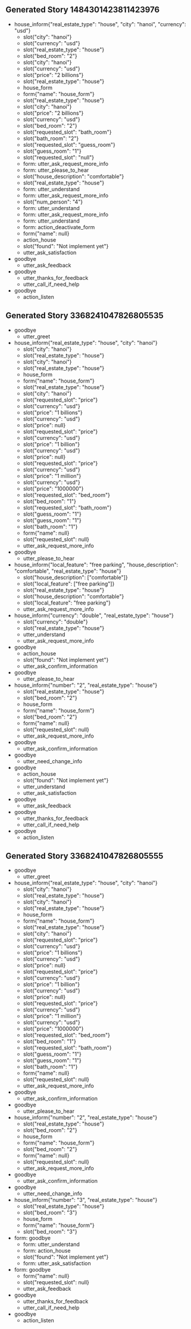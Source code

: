 ## Generated Story 1484301423811423976
* house_inform{"real_estate_type": "house", "city": "hanoi", "currency": "usd"}
    - slot{"city": "hanoi"}
    - slot{"currency": "usd"}
    - slot{"real_estate_type": "house"}
    - slot{"bed_room": "2"}
    - slot{"city": "hanoi"}
    - slot{"currency": "usd"}
    - slot{"price": "2 billions"}
    - slot{"real_estate_type": "house"}
    - house_form   <!-- predicted: action_default_fallback -->
    - form{"name": "house_form"}
    - slot{"real_estate_type": "house"}
    - slot{"city": "hanoi"}
    - slot{"price": "2 billions"}
    - slot{"currency": "usd"}
    - slot{"bed_room": "2"}
    - slot{"requested_slot": "bath_room"}
    - slot{"bath_room": "2"}
    - slot{"requested_slot": "guess_room"}
    - slot{"guess_room": "1"}
    - slot{"requested_slot": "null"}
    - form: utter_ask_request_more_info   <!-- predicted: action_listen -->
    - form: utter_please_to_hear   <!-- predicted: action_listen -->
    - slot{"house_description": "comfortable"}
    - slot{"real_estate_type": "house"}
    - form: utter_understand   <!-- predicted: action_listen -->
    - form: utter_ask_request_more_info   <!-- predicted: action_listen -->
    - slot{"num_person": "4"}
    - form: utter_understand   <!-- predicted: action_listen -->
    - form: utter_ask_request_more_info   <!-- predicted: action_listen -->
    - form: utter_understand   <!-- predicted: action_listen -->
    - form: action_deactivate_form   <!-- predicted: action_listen -->
    - form{"name": null}
    - action_house   <!-- predicted: action_listen -->
    - slot{"found": "Not implement yet"}
    - utter_ask_satisfaction   <!-- predicted: action_listen -->
* goodbye
    - utter_ask_feedback   <!-- predicted: action_default_fallback -->
* goodbye
    - utter_thanks_for_feedback   <!-- predicted: action_default_fallback -->
    - utter_call_if_need_help   <!-- predicted: action_listen -->
* goodbye
    - action_listen   <!-- predicted: action_default_fallback -->


## Generated Story 3368241047826805535
* goodbye
    - utter_greet   <!-- predicted: action_default_fallback -->
* house_inform{"real_estate_type": "house", "city": "hanoi"}
    - slot{"city": "hanoi"}
    - slot{"real_estate_type": "house"}
    - slot{"city": "hanoi"}
    - slot{"real_estate_type": "house"}
    - house_form   <!-- predicted: action_default_fallback -->
    - form{"name": "house_form"}
    - slot{"real_estate_type": "house"}
    - slot{"city": "hanoi"}
    - slot{"requested_slot": "price"}
    - slot{"currency": "usd"}
    - slot{"price": "1 billions"}
    - slot{"currency": "usd"}
    - slot{"price": null}
    - slot{"requested_slot": "price"}
    - slot{"currency": "usd"}
    - slot{"price": "1 billion"}
    - slot{"currency": "usd"}
    - slot{"price": null}
    - slot{"requested_slot": "price"}
    - slot{"currency": "usd"}
    - slot{"price": "1 million"}
    - slot{"currency": "usd"}
    - slot{"price": "1000000"}
    - slot{"requested_slot": "bed_room"}
    - slot{"bed_room": "1"}
    - slot{"requested_slot": "bath_room"}
    - slot{"guess_room": "1"}
    - slot{"guess_room": "1"}
    - slot{"bath_room": "1"}
    - form{"name": null}
    - slot{"requested_slot": null}
    - utter_ask_request_more_info   <!-- predicted: action_listen -->
* goodbye
    - utter_please_to_hear   <!-- predicted: action_default_fallback -->
* house_inform{"local_feature": "free parking", "house_description": "comfortable", "real_estate_type": "house"}
    - slot{"house_description": ["comfortable"]}
    - slot{"local_feature": ["free parking"]}
    - slot{"real_estate_type": "house"}
    - slot{"house_description": "comfortable"}
    - slot{"local_feature": "free parking"}
    - utter_ask_request_more_info   <!-- predicted: action_default_fallback -->
* house_inform{"currency": "double", "real_estate_type": "house"}
    - slot{"currency": "double"}
    - slot{"real_estate_type": "house"}
    - utter_understand   <!-- predicted: action_default_fallback -->
    - utter_ask_request_more_info   <!-- predicted: action_listen -->
* goodbye
    - action_house   <!-- predicted: action_default_fallback -->
    - slot{"found": "Not implement yet"}
    - utter_ask_confirm_information   <!-- predicted: action_listen -->
* goodbye
    - utter_please_to_hear   <!-- predicted: action_default_fallback -->
* house_inform{"number": "2", "real_estate_type": "house"}
    - slot{"real_estate_type": "house"}
    - slot{"bed_room": "2"}
    - house_form   <!-- predicted: action_default_fallback -->
    - form{"name": "house_form"}
    - slot{"bed_room": "2"}
    - form{"name": null}
    - slot{"requested_slot": null}
    - utter_ask_request_more_info   <!-- predicted: action_listen -->
* goodbye
    - utter_ask_confirm_information   <!-- predicted: action_default_fallback -->
* goodbye
    - utter_need_change_info   <!-- predicted: action_default_fallback -->
* goodbye
    - action_house   <!-- predicted: action_default_fallback -->
    - slot{"found": "Not implement yet"}
    - utter_understand   <!-- predicted: action_listen -->
    - utter_ask_satisfaction   <!-- predicted: action_listen -->
* goodbye
    - utter_ask_feedback   <!-- predicted: action_default_fallback -->
* goodbye
    - utter_thanks_for_feedback   <!-- predicted: action_default_fallback -->
    - utter_call_if_need_help   <!-- predicted: action_listen -->
* goodbye
    - action_listen   <!-- predicted: action_default_fallback -->


## Generated Story 3368241047826805555
* goodbye
    - utter_greet   <!-- predicted: action_default_fallback -->
* house_inform{"real_estate_type": "house", "city": "hanoi"}
    - slot{"city": "hanoi"}
    - slot{"real_estate_type": "house"}
    - slot{"city": "hanoi"}
    - slot{"real_estate_type": "house"}
    - house_form   <!-- predicted: action_default_fallback -->
    - form{"name": "house_form"}
    - slot{"real_estate_type": "house"}
    - slot{"city": "hanoi"}
    - slot{"requested_slot": "price"}
    - slot{"currency": "usd"}
    - slot{"price": "1 billions"}
    - slot{"currency": "usd"}
    - slot{"price": null}
    - slot{"requested_slot": "price"}
    - slot{"currency": "usd"}
    - slot{"price": "1 billion"}
    - slot{"currency": "usd"}
    - slot{"price": null}
    - slot{"requested_slot": "price"}
    - slot{"currency": "usd"}
    - slot{"price": "1 million"}
    - slot{"currency": "usd"}
    - slot{"price": "1000000"}
    - slot{"requested_slot": "bed_room"}
    - slot{"bed_room": "1"}
    - slot{"requested_slot": "bath_room"}
    - slot{"guess_room": "1"}
    - slot{"guess_room": "1"}
    - slot{"bath_room": "1"}
    - form{"name": null}
    - slot{"requested_slot": null}
    - utter_ask_request_more_info   <!-- predicted: action_listen -->
* goodbye
    - utter_ask_confirm_information   <!-- predicted: action_default_fallback -->
* goodbye
    - utter_please_to_hear   <!-- predicted: action_default_fallback -->
* house_inform{"number": "2", "real_estate_type": "house"}
    - slot{"real_estate_type": "house"}
    - slot{"bed_room": "2"}
    - house_form   <!-- predicted: action_default_fallback -->
    - form{"name": "house_form"}
    - slot{"bed_room": "2"}
    - form{"name": null}
    - slot{"requested_slot": null}
    - utter_ask_request_more_info   <!-- predicted: action_listen -->
* goodbye
    - utter_ask_confirm_information   <!-- predicted: action_default_fallback -->
* goodbye
    - utter_need_change_info   <!-- predicted: action_default_fallback -->
* house_inform{"number": "3", "real_estate_type": "house"}
    - slot{"real_estate_type": "house"}
    - slot{"bed_room": "3"}
    - house_form   <!-- predicted: action_default_fallback -->
    - form{"name": "house_form"}
    - slot{"bed_room": "3"}
* form: goodbye
    - form: utter_understand   <!-- predicted: house_form -->
    - form: action_house   <!-- predicted: action_listen -->
    - slot{"found": "Not implement yet"}
    - form: utter_ask_satisfaction   <!-- predicted: action_listen -->
* form: goodbye
    - form{"name": null}
    - slot{"requested_slot": null}
    - utter_ask_feedback   <!-- predicted: action_default_fallback -->
* goodbye
    - utter_thanks_for_feedback   <!-- predicted: action_default_fallback -->
    - utter_call_if_need_help   <!-- predicted: action_listen -->
* goodbye
    - action_listen   <!-- predicted: action_default_fallback -->


